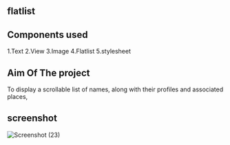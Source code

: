 ## flatlist 

## Components used
1.Text
2.View
3.Image
4.Flatlist
5.stylesheet


## Aim Of The project
 To display a scrollable list of names, along with their profiles and associated places,
  
## screenshot



  
![Screenshot (23)](https://github.com/Kamalis8/React-components/assets/147134756/288a114c-584e-4033-bef3-f3b58948b3ad)
